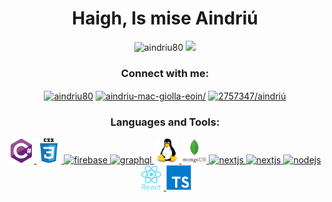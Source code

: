 <h1 align="center">Haigh, Is mise Aindriú</h1>


<p align="center"> 
<img src="https://komarev.com/ghpvc/?username=aindriu80&label=Profile%20views&color=0e75b6&style=flat" alt="aindriu80" />
<img src="https://img.shields.io/github/license/Naereen/StrapDown.js.svg"/>
</p>



<h3 align="center">Connect with me:</h3>
<p align="center">
<p align="center">
<a href="https://twitter.com/aindriu80" target="blank"><img align="center" src="https://raw.githubusercontent.com/rahuldkjain/github-profile-readme-generator/master/src/images/icons/Social/twitter.svg" alt="aindriu80" height="30" width="40" /></a>
<a href="https://linkedin.com/in/aindriu-mac-giolla-eoin/" target="blank"><img align="center" src="https://raw.githubusercontent.com/rahuldkjain/github-profile-readme-generator/master/src/images/icons/Social/linked-in-alt.svg" alt="aindriu-mac-giolla-eoin/" height="30" width="40" /></a>
<a href="https://stackoverflow.com/users/2757347/aindriú" target="blank"><img align="center" src="https://raw.githubusercontent.com/rahuldkjain/github-profile-readme-generator/master/src/images/icons/Social/stack-overflow.svg" alt="2757347/aindriú" height="30" width="40" /></a>
</p>
 
<h3 align="center">Languages and Tools:</h3>
<p align="center">  
<a href="https://www.w3schools.com/cs/" target="_blank"> <img src="https://raw.githubusercontent.com/devicons/devicon/master/icons/csharp/csharp-original.svg" alt="csharp" width="40" height="40"/> </a> 
<a href="https://www.w3schools.com/css/" target="_blank"> <img src="https://raw.githubusercontent.com/devicons/devicon/master/icons/css3/css3-original-wordmark.svg" alt="css3" width="40" height="40"/> </a>
<a href="https://firebase.google.com/" target="_blank"> <img src="https://www.vectorlogo.zone/logos/firebase/firebase-icon.svg" alt="firebase" width="40" height="40"/> </a> 
<a href="https://graphql.org" target="_blank"> <img src="https://www.vectorlogo.zone/logos/graphql/graphql-icon.svg" alt="graphql" width="40" height="40"/> </a> 
<a href="https://www.linux.org/" target="_blank"> <img src="https://raw.githubusercontent.com/devicons/devicon/master/icons/linux/linux-original.svg" alt="linux" width="40" height="40"/> </a>
<a href="https://www.mongodb.com/" target="_blank"> <img src="https://raw.githubusercontent.com/devicons/devicon/master/icons/mongodb/mongodb-original-wordmark.svg" alt="mongodb" width="40" height="40"/> </a>
<a href="https://nextjs.org/" target="_blank"> <img src="https://cdn.worldvectorlogo.com/logos/nextjs-13.svg" alt="nextjs" width="40" height="40"/> </a> 
<a href="https://nextjs.org/" target="_blank"> <img src="https://cdn.worldvectorlogo.com/logos/logo-javascript.svg" alt="nextjs" width="40" height="40"/> </a> 
<a href="https://nodejs.org" target="_blank"> <img src="https://cdn.worldvectorlogo.com/logos/nodejs.svg" alt="nodejs" width="40" height="40"/> </a>
<a href="https://reactjs.org/" target="_blank"> <img src="https://raw.githubusercontent.com/devicons/devicon/master/icons/react/react-original-wordmark.svg" alt="react" width="40" height="40"/> </a>   
<a href="https://www.typescriptlang.org/" target="_blank"> <img src="https://raw.githubusercontent.com/devicons/devicon/master/icons/typescript/typescript-original.svg" alt="typescript" width="40" height="40"/> </a>  </p>
</p>
<div align="center">&nbsp;



</div>
